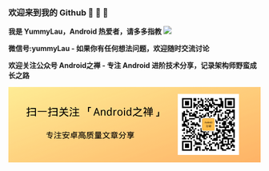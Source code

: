 ### 欢迎来到我的 Github 👋 👋 👋

  **我是 YummyLau，Android 热爱者，请多多指教** <img src="https://user-images.githubusercontent.com/5679180/79618120-0daffb80-80be-11ea-819e-d2b0fa904d07.gif" width="27px">
  
  **微信号:yummyLau - 如果你有任何想法问题，欢迎随时交流讨论**
  
  **欢迎关注公众号 Android之禅 - 专注 Android 进阶技术分享，记录架构师野蛮成长之路**
  
  <img src="https://raw.githubusercontent.com/YummyLau/YummyLau/master/qrcode.png" width="600px">
  

  
  
  
 
